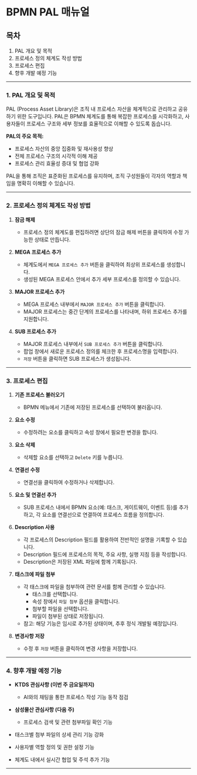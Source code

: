 # BPMN PAL 매뉴얼

## 목차

1. PAL 개요 및 목적
2. 프로세스 정의 체계도 작성 방법
3. 프로세스 편집
4. 향후 개발 예정 기능

---

### 1. PAL 개요 및 목적

PAL (Process Asset Library)은 조직 내 프로세스 자산을 체계적으로 관리하고 공유하기 위한 도구입니다. PAL은 BPMN 체계도를 통해 복잡한 프로세스를 시각화하고, 사용자들이 프로세스 구조와 세부 정보를 효율적으로 이해할 수 있도록 돕습니다.

**PAL의 주요 목적:**

- 프로세스 자산의 중앙 집중화 및 재사용성 향상
- 전체 프로세스 구조의 시각적 이해 제공
- 프로세스 관리 효율성 증대 및 협업 강화

PAL을 통해 조직은 표준화된 프로세스를 유지하며, 조직 구성원들이 각자의 역할과 책임을 명확히 이해할 수 있습니다.

---

### 2. 프로세스 정의 체계도 작성 방법

1. **잠금 해제**

   - 프로세스 정의 체계도를 편집하려면 상단의 잠금 해제 버튼을 클릭하여 수정 가능한 상태로 만듭니다.

2. **MEGA 프로세스 추가**

   - 체계도에서 `MEGA 프로세스 추가` 버튼을 클릭하여 최상위 프로세스를 생성합니다.
   - 생성된 MEGA 프로세스 안에서 추가 세부 프로세스를 정의할 수 있습니다.

3. **MAJOR 프로세스 추가**

   - MEGA 프로세스 내부에서 `MAJOR 프로세스 추가` 버튼을 클릭합니다.
   - MAJOR 프로세스는 중간 단계의 프로세스를 나타내며, 하위 프로세스 추가를 지원합니다.

4. **SUB 프로세스 추가**

   - MAJOR 프로세스 내부에서 `SUB 프로세스 추가` 버튼을 클릭합니다.
   - 팝업 창에서 새로운 프로세스 정의를 체크한 후 프로세스명을 입력합니다.
   - `저장` 버튼을 클릭하면 SUB 프로세스가 생성됩니다.

---

### 3. 프로세스 편집

1. **기존 프로세스 불러오기**

   - BPMN 메뉴에서 기존에 저장된 프로세스를 선택하여 불러옵니다.

2. **요소 수정**

   - 수정하려는 요소를 클릭하고 속성 창에서 필요한 변경을 합니다.

3. **요소 삭제**

   - 삭제할 요소를 선택하고 `Delete` 키를 누릅니다.

4. **연결선 수정**

   - 연결선을 클릭하여 수정하거나 삭제합니다.

5. **요소 및 연결선 추가**

   - SUB 프로세스 내에서 BPMN 요소(예: 태스크, 게이트웨이, 이벤트 등)를 추가하고, 각 요소를 연결선으로 연결하여 프로세스 흐름을 정의합니다.

6. **Description 사용**

   - 각 프로세스의 Description 필드를 활용하여 전반적인 설명을 기록할 수 있습니다.
   - Description 필드에 프로세스의 목적, 주요 사항, 실행 지침 등을 작성합니다.
   - Description은 저장된 XML 파일에 함께 기록됩니다.

7. **태스크에 파일 첨부**

   - 각 태스크에 파일을 첨부하여 관련 문서를 함께 관리할 수 있습니다.
     - 태스크를 선택합니다.
     - 속성 창에서 `파일 첨부` 옵션을 클릭합니다.
     - 첨부할 파일을 선택합니다.
     - 파일이 첨부된 상태로 저장됩니다.
   - 참고: 해당 기능은 임시로 추가된 상태이며, 추후 정식 개발될 예정입니다.

8. **변경사항 저장**

   - 수정 후 `저장` 버튼을 클릭하여 변경 사항을 저장합니다.

---

### 4. 향후 개발 예정 기능

- **KTDS 관심사항 (이번 주 금요일까지)**
  - AI와의 채팅을 통한 프로세스 작성 기능 동작 점검

- **삼성물산 관심사항 (다음 주)**
  - 프로세스 검색 및 관련 첨부파일 확인 기능

- 태스크별 첨부 파일의 상세 관리 기능 강화
- 사용자별 역할 정의 및 권한 설정 기능
- 체계도 내에서 실시간 협업 및 주석 추가 기능

---

